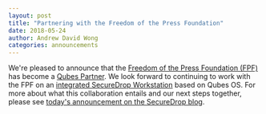 ```yaml
---
layout: post
title: "Partnering with the Freedom of the Press Foundation"
date: 2018-05-24
author: Andrew David Wong
categories: announcements
---
```


We're pleased to announce that the [Freedom of the Press Foundation
(FPF)] has become a [Qubes Partner]. We look forward to continuing to
work with the FPF on an [integrated SecureDrop Workstation] based on
Qubes OS. For more about what this collaboration entails and our next
steps together, please see [today's announcement on the SecureDrop
blog].


[Freedom of the Press Foundation (FPF)]: https://freedom.press/
[Qubes Partner]: /partners/#freedom-of-the-press-foundation
[integrated SecureDrop Workstation]: https://github.com/freedomofpress/securedrop-workstation
[today's announcement on the SecureDrop blog]: https://securedrop.org/news/road-towards-integrated-securedrop-workstation/
